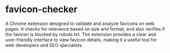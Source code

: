# favicon-checker
A Chrome extension designed to validate and analyze favicons on web pages. It checks for relevance based on size and format, and also verifies if the favicon is blocked by robots.txt. The extension provides a clear and user-friendly interface to view favicon details, making it a useful tool for web developers and SEO specialists.
